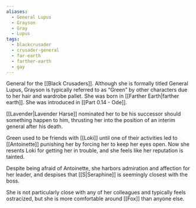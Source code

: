 ```yaml
---
aliases:
  - General Lupus
  - Grayson
  - Gray
  - Lupus
tags:
  - blackcrusader
  - crusader-general
  - far-earth
  - farther-earth
  - gay
---
```

General for the [[Black Crusaders]]. Although she is formally titled General Lupus, Grayson is typically referred to as “Green” by other characters due to her hair and wardrobe pallet. She was born in [[Farther Earth|farther earth]]. She was introduced in [[Part 0.14 - Ode]].

[[Lavender|Lavender Harse]] nominated her to be his successor should something happen to him, thrusting her into the position of an interim general after his death.

Green used to be friends with [[Loki]] until one of their activities led to [[Antoinette]] punishing her by forcing her to keep her eyes open. Now she resents Loki for getting her in trouble, and she feels like her reputation is tainted. 

Despite being afraid of Antoinette, she harbors admiration and affection for her leader, and despises that [[S|Seraphine]] is seemingly closest with the boss.

She is not particularly close with any of her colleagues and typically feels ostracized, but she is more comfortable around [[Fox]] than anyone else. 